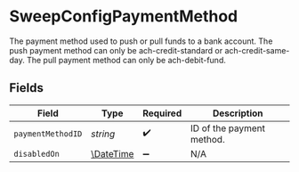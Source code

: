 # SweepConfigPaymentMethod

The payment method used to push or pull funds to a bank account.
The push payment method can only be ach-credit-standard or ach-credit-same-day. The pull payment method can only be ach-debit-fund.


## Fields

| Field                                                         | Type                                                          | Required                                                      | Description                                                   |
| ------------------------------------------------------------- | ------------------------------------------------------------- | ------------------------------------------------------------- | ------------------------------------------------------------- |
| `paymentMethodID`                                             | *string*                                                      | :heavy_check_mark:                                            | ID of the payment method.                                     |
| `disabledOn`                                                  | [\DateTime](https://www.php.net/manual/en/class.datetime.php) | :heavy_minus_sign:                                            | N/A                                                           |